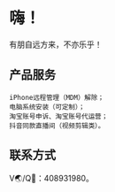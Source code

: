 # 嗨！

有朋自远方来，不亦乐乎！

## 产品服务

```
iPhone远程管理（MDM）解除；
电脑系统安装（可定制）；
淘宝账号申诉、淘宝账号代运营；
抖音同款直播间（视频剪辑类）。
```

## 联系方式

V🌏/Q🐧：408931980。

